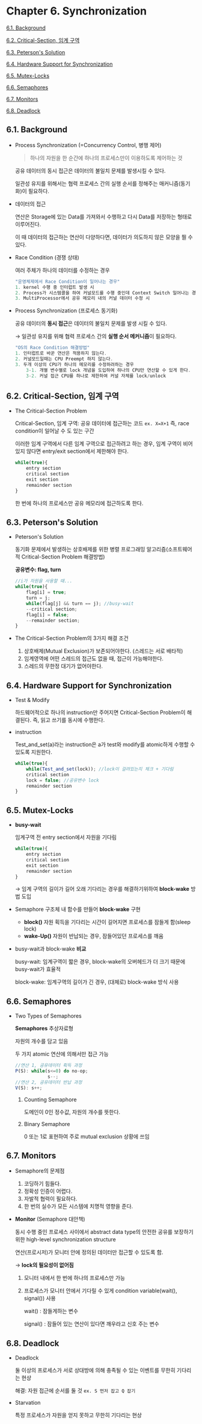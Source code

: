 # Chapter 6. Synchronization
  [6.1. Background](#6.1.-background)
  
  [6.2. Critical-Section, 임계 구역](#6.2.-critical-section,-임계-구역)
  
  [6.3. Peterson's Solution](#6.3.-peterson's-solution)
  
  [6.4. Hardware Support for Synchronization](#6.4.-hardware-support-for-synchronization)
  
  [6.5. Mutex-Locks](#6.5.-mutex-locks)
  
  [6.6. Semaphores](#6.6.-semaphores)
  
  [6.7. Monitors](#6.7.-monitors)
  
  [6.8. Deadlock](#6.8.-deadlock)
  
## 6.1. Background

- Process Synchronization (=Concurrency Control, 병행 제어)

    > 하나의 자원을 한 순간에 하나의 프로세스만이 이용하도록 제어하는 것

    공유 데이터의 동시 접근은 데이터의 불일치 문제를 발생시킬 수 있다.

    일관성 유지를 위해서는 협력 프로세스 간의 실행 순서를 정해주는 매커니즘(동기화)이 필요하다.

- 데이터의 접근

    연산은 Storage에 있는 Data를 가져와서 수행하고 다시 Data를 저장하는 형태로 이루어진다.

    이 때 데이터의 접근하는 연산이 다양하다면, 데이터가 의도하지 않은 모양을 띌 수 있다.

- Race Condition (경쟁 상태)

    여러 주체가 하나의 데이터를 수정하는 경우

    ```jsx
    "운영체제에서 Race Condition이 일어나는 경우"
    1. kernel 수행 중 인터럽트 발생 시
    2. Process가 시스템콜을 하여 커널모드를 수행 중인데 Context Switch 일어나는 경우
    3. MultiProcessor에서 공유 메모리 내의 커널 데이터 수정 시
    ```

- Process Synchronization (프로세스 동기화)

    공유 데이터의 **동시 접근**은 데이터의 불일치 문제를 발생 시킬 수 있다. 

    → 일관성 유지를 위해 협력 프로세스 간의 **실행 순서 메커니즘**이 필요하다.

    ```jsx
    "OS의 Race Condition 해결방법"
    1. 인터럽트로 바꾼 연산은 적용하지 않는다. 
    2. 커널모드일때는 CPU Preempt 하지 않는다.
    3. 두개 이상의 CPU가 하나의 메모리를 수정하려하는 경우
    	3-1. 개별 변수별로 lock 개념을 도입하여 하나의 CPU만 연산할 수 있게 한다.
    	3-2. 커널 접근 CPU를 하나로 제한하여 커널 자체를 lock/unlock
    ```

## 6.2. Critical-Section, 임계 구역

- The Critical-Section Problem

    Critical-Section, 임계 구역: 공유 데이터에 접근하는 코드 `ex. X=X+1`  즉, race condition이 일어날 수 도 있는 구간

    이러한 임계 구역에서 다른 임계 구역으로 접근하려고 하는 경우, 임계 구역이 비어있지 않다면 entry/exit section에서 제한해야 한다.

    ```jsx
    while(true){
    	entry section
    	critical section
    	exit section
    	remainder section
    }
    ```

    한 번에 하나의 프로세스만 공유 메모리에 접근하도록 한다.

## 6.3. Peterson's Solution

- Peterson's Solution

    동기화 문제에서 발생하는 상호배제를 위한 병렬 프로그래밍 알고리즘(소프트웨어적 Critical-Section Problem 해결방법)

    **공유변수: flag, turn**

    ```jsx
    //i가 자원을 사용할 때...
    while(true){
    	flag[i] = true;
    	turn = j;
    	while(flag[j] && turn == j); //busy-wait
    	--critical section;
    	flag[i] = false;
    	--remainder section;
    }
    ```

- The Critical-Section Problem의 3가지 해결 조건
    1. 상호배제(Mutual Exclusion)가 보존되어야한다. (스레드는 서로 배타적)
    2. 임계영역에 어떤 스레드의 접근도 없을 때, 접근이 가능해야한다.
    3. 스레드의 무한정 대기가 없어야한다.

## 6.4. Hardware Support for Synchronization

- Test & Modify

    하드웨어적으로 하나의 instruction만 주어지면 Critical-Section Problem이 해결된다. 즉, 읽고 쓰기를 동시에 수행한다.

- instruction

    Test_and_set(a)라는 instruction은 a가 test와 modify를 atomic하게 수행할 수 있도록 지원한다.

    ```jsx
    while(true){
    	while(Test_and_set(lock)); //lock이 걸려있는지 체크 + 기다림
    	critical section
    	lock = false; //공유변수 lock
    	remainder section
    }
    ```

## 6.5. Mutex-Locks

- **busy-wait**

    임계구역 전 entry section에서 자원을 기다림

    ```jsx
    while(true){
    	entry section
    	critical section
    	exit section
    	remainder section
    }
    ```

    → 임계 구역의 길이가 길어 오래 기다리는 경우를 해결하기위하여 **block-wake** 방법 도입

- Semaphore 구조체 내 함수를 만들어 **block-wake** 구현
    - **block()** 자원 획득을 기다리는 시간이 길어지면 프로세스를 잠들게 함(sleep lock)
    - **wake-Up()** 자원이 반납되는 경우, 잠들어있던 프로세스를 깨움
- busy-wait과 block-wake **비교**

    busy-wait: 임계구역이 짧은 경우, block-wake의 오버헤드가 더 크기 때문에 busy-wait가 효율적

    block-wake: 임계구역의 길이가 긴 경우, (대체로) block-wake 방식 사용

## 6.6. Semaphores

- Two Types of Semaphores

    **Semaphores** 추상자료형

    자원의 개수를 담고 있음

    두 가지 atomic 연산에 의해서만 접근 가능

    ```jsx
    //연산 1, 공유데이터 획득 과정
    P(S): while(s<=0) do no-op;
    			s--;
    //연산 2, 공유데이터 반납 과정
    V(S): s++;
    ```

    1. Counting Semaphore

        도메인이 0인 정수값, 자원의 개수를 뜻한다.

    2. Binary Semaphore

        0 또는 1로 표현하여 주로 mutual exclusion 상황에 쓰임 

## 6.7. Monitors

- Semaphore의 문제점
    1. 코딩하기 힘들다.
    2. 정확성 인증이 어렵다.
    3. 자발적 협력이 필요하다.
    4. 한 번의 실수가 모든 시스템에 치명적 영향을 준다.
- **Monitor** (Semaphore 대안책)

    동시 수행 중인 프로세스 사이에서 abstract data type의 안전한 공유를 보장하기 위한 high-level synchronization structure

    

    연산(프로시저)가 모니터 안에 정의된 데이터만 접근할 수 있도록 함.

    → **lock의 필요성이 없어짐**

    1. 모니터 내에서 한 번에 하나의 프로세스만 가능
    2. 프로세스가 모니터 안에서 기다릴 수 있게 condition variable(wait(), signal()) 사용

        wait() : 잠들게하는 변수

        signal() : 잠들어 있는 연산이 있다면 깨우라고 신호 주는 변수

## 6.8. Deadlock

- Deadlock

    둘 이상의 프로세스가 서로 상대방에 의해 충족될 수 있는 이벤트를 무한히 기다리는 현상

    
    해결: 자원 접근에 순서를 둘 것 `ex. S 먼저 잡고 Q 잡기` 

- Starvation

    특정 프로세스가 자원을 얻지 못하고 무한히 기다리는 현상
